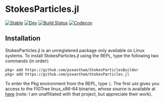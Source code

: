 # StokesParticles.jl

[![Stable](https://img.shields.io/badge/docs-stable-blue.svg)](https://pseastham.github.io/StokesParticles.jl/stable)
[![Dev](https://img.shields.io/badge/docs-dev-blue.svg)](https://pseastham.github.io/StokesParticles.jl/dev)
[![Build Status](https://travis-ci.com/pseastham/StokesParticles.jl.svg?branch=master)](https://travis-ci.com/pseastham/StokesParticles.jl)
[![Codecov](https://codecov.io/gh/pseastham/StokesParticles.jl/branch/master/graph/badge.svg)](https://codecov.io/gh/pseastham/StokesParticles.jl)

## Installation

StokesParticles.jl is an unregistered package only available on Linux systems. To install StokesParticles.jl using the REPL, type the following two commands (in order):

```
pkg> add https://github.com/pseastham/StokesParticlesBuilder
pkg> add https://github.com/pseastham/StokesParticles.jl
```

To enter the Pkg environment from the REPL, type `]`. The first `add` gives you access to the FIGTree linux_x86-64 binaries, whose source is available at [here](http://users.umiacs.umd.edu/~morariu/figtree/) (note: I am unaffiliated with that project, but appreciate their work).